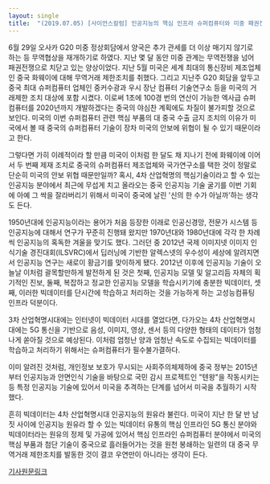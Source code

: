 ```yaml
---
layout: single
title:  "(2019.07.05) [사이언스칼럼] 인공지능의 핵심 인프라 슈퍼컴퓨터와 미중 패권전쟁"
---
```


6월 29일 오사카 G20 미중 정상회담에서 양국은 추가 관세를 더 이상 매기지 않기로 하는 등 무역협상을 재개하기로 하였다. 지난 몇 달 동안 미중 관계는 무역전쟁을 넘어 패권전쟁으로 치닫고 있는 양상이었다. 지난 5월 미국은 세계 최대의 통신장비 제조업체인 중국 화웨이에 대해 무역거래 제한조치를 취했다. 그리고 지난주 G20 회담을 앞두고 중국 최대 슈퍼컴퓨터 업체인 중커수광과 우시 장난 컴퓨터 기술연구소 등을 미국의 거래제한 조치 대상에 포함 시켰다. 이로써 1초에 100경 번의 연산이 가능한 엑사급 슈퍼컴퓨터를 2020년까지 개발하겠다는 중국의 야심찬 계획에도 차질이 불가피할 것으로 보인다. 미국의 이번 슈퍼컴퓨터 관련 핵심 부품의 대 중국 수출 금지 조치의 이유가 미국에서 볼 때 중국의 슈퍼컴퓨터 기술이 장차 미국의 안보에 위협이 될 수 있기 때문이라고 한다.

그렇다면 가히 이례적이라 할 만큼 미국이 이처럼 한 달도 채 지나기 전에 화웨이에 이어서 두 번째 제재 조치로 중국의 슈퍼컴퓨터 제조업체와 국가연구소를 택한 것이 정말로 단순히 미국의 안보 위협 때문만일까? 혹시, 4차 산업혁명의 핵심기술이라고 할 수 있는 인공지능 분야에서 최근에 무섭게 치고 올라오는 중국 인공지능 기술 굴기를 이번 기회에 아예 그 싹을 잘라버리기 위해서 미국이 중국에 날린 '신의 한 수가 아닐까'하는 생각도 든다.

1950년대에 인공지능이라는 용어가 처음 등장한 이래로 인공신경망, 전문가 시스템 등 인공지능에 대해서 연구가 꾸준히 진행돼 왔지만 1970년대와 1980년대에 각각 한 차례씩 인공지능의 혹독한 겨울을 맞기도 했다. 그러던 중 2012년 국제 이미지넷 이미지 인식기술 경진대회(ILSVRC)에서 딥러닝에 기반한 알렉스넷의 우수성이 세상에 알려지면서 인공지능 연구는 새로이 황금기를 맞이하게 됐다. 2012년 이후에 인공지능 기술이 오늘날 이처럼 괄목할만하게 발전하게 된 것은 첫째, 인공지능 모델 및 알고리듬 자체의 획기적인 진보, 둘째, 복잡하고 정교한 인공지능 모델을 학습시키기에 충분한 빅데이터, 셋째, 이러한 빅데이터를 단시간에 학습하고 처리하는 것을 가능하게 하는 고성능컴퓨팅 인프라 덕분이다.

3차 산업혁명시대에는 인터넷이 빅데이터 시대를 열었다면, 다가오는 4차 산업혁명시대에는 5G 통신을 기반으로 음성, 이미지, 영상, 센서 등의 다양한 형태의 데이터가 엄청나게 쏟아질 것으로 예상된다. 이처럼 엄청난 양과 엄청난 속도로 수집되는 빅데이터를 학습하고 처리하기 위해서는 슈퍼컴퓨터가 필수불가결하다.

이미 알려진 것처럼, 개인정보 보호가 무시되는 사회주의체제하에 중국 정부는 2015년부터 인공지능과 안면인식 기술을 바탕으로 국민 감시 프로젝트인 "텐왕"을 작동시키는 등 특정 인공지능 기술에 있어서 미국을 추격하는 단계를 넘어서 미국을 추월하기 시작했다.

흔히 빅데이터는 4차 산업혁명시대 인공지능의 원유라 불린다. 미국이 지난 한 달 반 남짓 사이에 인공지능 원유라 할 수 있는 빅데이터 유통의 핵심 인프라인 5G 통신 분야와 빅데이터라는 원유의 정제 및 가공에 있어서 핵심 인프라인 슈퍼컴퓨터 분야에서 미국의 핵심 부품과 첨단 기술이 중국으로 흘러들어가는 것을 원천 봉쇄하는 일련의 대 중국 무역거래 제한조치를 발동한 것이 결코 우연만이 아니라는 생각이 든다.

[기사원문링크](http://m.joongdo.co.kr/view.php?lcode=&series=&key=20190704010001712#ref)
